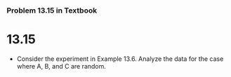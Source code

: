 ### Problem 13.15 in Textbook 
# 13.15
* Consider the experiment in Example 13.6. Analyze the data for the case where A, B, and C are random.
